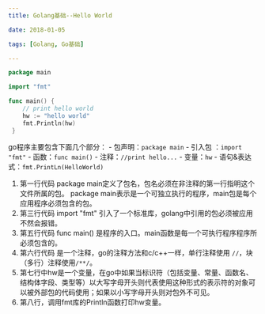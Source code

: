 ```yaml
---
title: Golang基础--Hello World

date: 2018-01-05

tags: [Golang, Go基础]

---
```


```go
package main

import "fmt"

func main() {
	// print hello world
	hw := "hello world"
    fmt.Println(hw)
 }
```
go程序主要包含下面几个部分：
	- 包声明：`package main`
	- 引入包 ：`import "fmt"`
	- 函数：`func main()`
	- 注释：`//print hello...`
	- 变量：`hw`
	- 语句&表达式：`fmt.PrintLn(HelloWorld)`
<!-- more-->
1. 第一行代码 package main定义了包名，包名必须在非注释的第一行指明这个文件所属的包。 package main表示是一个可独立执行的程序，main包是每个应用程序必须包含的包。
2. 第三行代码 import "fmt" 引入了一个标准库，golang中引用的包必须被应用不然会报错。
3. 第五行代码 func main() 是程序的入口。main函数是每一个可执行程序程序所必须包含的。
4. 第六行代码 是一个注释，go的注释方法和c/c++一样，单行注释使用 `//`，块（多行）注释使用`/**/`。
5. 第七行中hw是一个变量，在go中如果当标识符（包括变量、常量、函数名、结构体字段、类型等）以大写字母开头则代表使用这种形式的表示符的对象可以被外部包的代码使用；如果以小写字母开头则对包外不可见。
6. 第八行，调用fmt库的Println函数打印hw变量。






